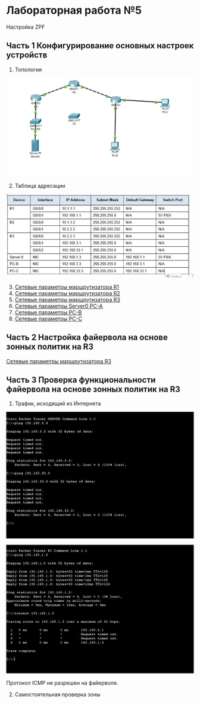 # Лабораторная работа №5
Настройка ZPF


## Часть 1 Конфигурирование основных настроек устройств
 
1.	Топология

![alt-текст][Топология]

[Топология]:https://github.com/b00mmer/Lab5/blob/main/Lab5.JPG "Топология"

2. Таблица адресации

![alt-текст][Таблица]

[Таблица]:https://github.com/b00mmer/Lab5/blob/main/%D0%A2%D0%B0%D0%B1%D0%BB%D0%B8%D1%86%D0%B0.JPG "Таблица адресации"

3. [Сетевые параметры маршрутизатора R1](https://github.com/b00mmer/Lab5/blob/main/R1_running-config.txt)
4. [Сетевые параметры маршрутизатора R2](https://github.com/b00mmer/lab5/blob/main/R2_running-config.txt)
5. [Сетевые параметры маршрутизатора R3](https://github.com/b00mmer/Lab5/blob/main/R3_running-config_3.txt)
6.  [Сетевые параметры Server0 PC-A](https://github.com/b00mmer/Lab5/blob/main/server0.JPG)
6.  [Сетевые параметры PC-B](https://github.com/b00mmer/Lab5/blob/main/PC-B.JPG)
7.  [Сетевые параметры PC-C](https://github.com/b00mmer/Lab5/blob/main/PC-C.JPG)
 

 ## Часть 2 Настройка файервола на основе зонных политик на R3

 [Сетевые параметры маршрутизатора R3](https://github.com/b00mmer/Lab5/blob/main/R3_running-config.4.txt)
  
  ## Часть 3 Проверка функциональности файервола на основе зонных политик на R3

1. Трафик, исходящий из Интернета  

![alt-текст][Internet]

[Internet]:https://github.com/b00mmer/Lab5/blob/main/Ping-A.JPG "Internet"



![alt-текст][INSIDE]

[INSIDE]:https://github.com/b00mmer/Lab5/blob/main/Ping-B.JPG "INSIDE"

Протокол ICMP не разрешен на файерволе.

2. Самостоятельная проверка зоны



